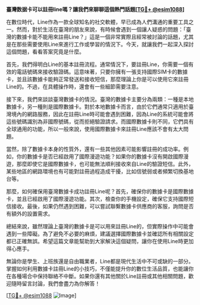 **臺灣数据卡可以註冊line嗎？讓我們來聊聊這個熱門話題[[TG💪+ @esim1088](https://t.me/s/esim1088)]**

在數位時代，Line作為一款全球知名的社交軟體，早已成為人們溝通的重要工具之一。然而，對於生活在臺灣的朋友來說，有時候會遇到一個讓人疑惑的問題：「臺灣的數據卡能不能用來註冊Line？」這是一個非常實際且經常被討論的話題，尤其是在那些需要使用Line來進行工作或學習的情況下。今天，就讓我們一起深入探討這個問題，看看答案究竟是什麼。

首先，我們得明白Line的基本註冊流程。通常情況下，要註冊Line，你需要一個有效的電話號碼來接收驗證碼。這意味著，只要你擁有一張支持國際SIM卡的數據卡，並且該數據卡能夠正常發送和接收短信，那麼理論上你是可以使用它來註冊Line的。不過，在具體操作時，還會有一些細節需要注意。

接下來，我們來談談臺灣數據卡的情況。臺灣的數據卡主要分為兩類：一種是本地數據卡，另一種則是國際數據卡。對於本地數據卡而言，由於它們通常只適用於臺灣境內的網路服務，因此在註冊Line時可能會遇到困難，因為Line的系統可能會將這些號碼識別為非國際號碼，從而拒絕驗證請求。而國際數據卡則不同，它們具有全球通用的功能，所以一般來說，使用國際數據卡來註冊Line應該不會有太大問題。

當然，除了數據卡本身的性質外，還有一些其他因素可能影響註冊的成功率。例如，你的數據卡是否已經啟用了國際漫遊功能？如果你的數據卡沒有開啟國際漫遊，那麼即使它是國際數據卡，也可能無法順利接收來自Line的驗證短信。此外，某些地區的網路環境也有可能對註冊過程造成干擾，比如信號弱或者頻繁切換基地台等。

那麼，如何確保用臺灣數據卡成功註冊Line呢？首先，確保你的數據卡是國際數據卡，並且已經啟用了國際漫遊功能。其次，檢查你的手機設定，確保它支持國際短信接收。最後，如果仍然遇到困難，可以嘗試聯繫數據卡供應商的客服，詢問是否有額外的設置需求。

總結來說，雖然理論上臺灣的數據卡是可以用來註冊Line的，但實際操作中可能會遇到一些障礙。為了避免不必要的麻煩，建議選擇國際數據卡並確認所有相關設定都已正確無誤。希望這篇文章能幫助到大家解決這個疑問，讓你在使用Line時更加得心應手。

無論你是學生、上班族還是自由職業者，Line都是現代生活中不可或缺的一部分。掌握如何利用數據卡註冊Line的小技巧，不僅能提升你的數位生活品質，也能讓你在各種場合中保持聯絡不中斷。如果你還有其他關於Line註冊或其他相關問題，歡迎隨時留言討論，我們會盡力為你解答！

[[TG💪+ @esim1088](https://t.me/s/esim1088) ![Image](https://i.postimg.cc/4NQfJmqS/Snipaste-2025-05-13-00-14-12.png)]